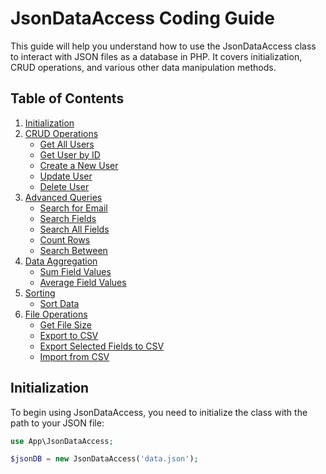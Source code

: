 # JsonDataAccess Coding Guide

This guide will help you understand how to use the JsonDataAccess class to interact with JSON files as a database in PHP. It covers initialization, CRUD operations, and various other data manipulation methods.

## Table of Contents
1. [Initialization](#initialization)
2. [CRUD Operations](#crud-operations)
    - [Get All Users](#get-all-users)
    - [Get User by ID](#get-user-by-id)
    - [Create a New User](#create-a-new-user)
    - [Update User](#update-user)
    - [Delete User](#delete-user)
3. [Advanced Queries](#advanced-queries)
    - [Search for Email](#search-for-email)
    - [Search Fields](#search-fields)
    - [Search All Fields](#search-all-fields)
    - [Count Rows](#count-rows)
    - [Search Between](#search-between)
4. [Data Aggregation](#data-aggregation)
    - [Sum Field Values](#sum-field-values)
    - [Average Field Values](#average-field-values)
5. [Sorting](#sorting)
    - [Sort Data](#sort-data)
6. [File Operations](#file-operations)
    - [Get File Size](#get-file-size)
    - [Export to CSV](#export-to-csv)
    - [Export Selected Fields to CSV](#export-selected-fields-to-csv)
    - [Import from CSV](#import-from-csv)

## Initialization

To begin using JsonDataAccess, you need to initialize the class with the path to your JSON file:

```php
use App\JsonDataAccess;

$jsonDB = new JsonDataAccess('data.json');
